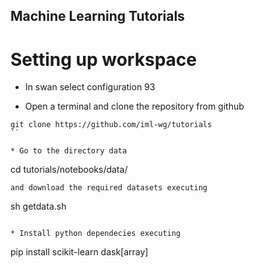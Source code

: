 ## Machine Learning Tutorials

# Setting up workspace
* In swan select configuration 93

* Open a terminal and clone the repository from github
```
git clone https://github.com/iml-wg/tutorials
``

* Go to the directory data
```
cd tutorials/notebooks/data/
```
and download the required datasets executing
```
sh getdata.sh
```

* Install python dependecies executing
```
pip install scikit-learn dask[array]
```

